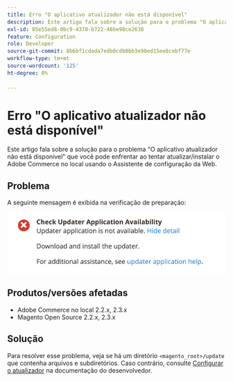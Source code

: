 ```yaml
---
title: Erro "O aplicativo atualizador não está disponível"
description: Este artigo fala sobre a solução para o problema "O aplicativo atualizador não está disponível" que você pode enfrentar ao tentar atualizar/instalar o Adobe Commerce no local usando o Assistente de configuração da Web.
exl-id: 85e55ed8-0bc9-4378-b722-46be98ce2638
feature: Configuration
role: Developer
source-git-commit: 8b6bf1cdada7edb0cdb0bb3e90ed15ee8cebf77e
workflow-type: tm+mt
source-wordcount: '125'
ht-degree: 0%

---
```


# Erro &quot;O aplicativo atualizador não está disponível&quot;

Este artigo fala sobre a solução para o problema &quot;O aplicativo atualizador não está disponível&quot; que você pode enfrentar ao tentar atualizar/instalar o Adobe Commerce no local usando o Assistente de configuração da Web.

## Problema

A seguinte mensagem é exibida na verificação de preparação:

![Captura de tela_2019-08-29_at_1.39.12_PM.png](assets/Screen_Shot_2019-08-29_at_1.39.12_PM.png)

## Produtos/versões afetadas

* Adobe Commerce no local 2.2.x, 2.3.x
* Magento Open Source 2.2.x, 2.3.x


## Solução

Para resolver esse problema, veja se há um diretório `<magento_root>/update` que contenha arquivos e subdiretórios. Caso contrário, consulte [Configurar o atualizador](https://experienceleague.adobe.com/en/docs/commerce-knowledge-base/kb/troubleshooting/miscellaneous/updater-application-is-not-available-error) na documentação do desenvolvedor.
